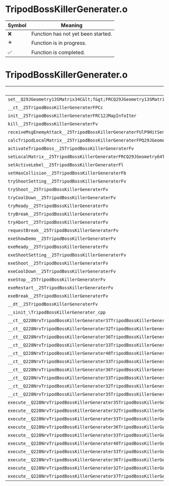 # TripodBossKillerGenerater.o
| Symbol | Meaning 
| ------------- | ------------- 
| :x: | Function has not yet been started. 
| :eight_pointed_black_star: | Function is in progress. 
| :white_check_mark: | Function is completed. 


# TripodBossKillerGenerater.o
| Symbol | Decompiled? |
| ------------- | ------------- |
| `set__Q29JGeometry13SMatrix34C&lt;f&gt;FRCQ29JGeometry13SMatrix34C&lt;f&gt;` | :x: |
| `__ct__25TripodBossKillerGeneraterFPCc` | :x: |
| `init__25TripodBossKillerGeneraterFRC12JMapInfoIter` | :x: |
| `kill__25TripodBossKillerGeneraterFv` | :x: |
| `receiveMsgEnemyAttack__25TripodBossKillerGeneraterFUlP9HitSensorP9HitSensor` | :x: |
| `calcTripodLocalMatrix__25TripodBossKillerGeneraterFPQ29JGeometry64TPosition3&lt;Q29JGeometry38TMatrix34&lt;Q29JGeometry13SMatrix34C&lt;f&gt;&gt;&gt;` | :x: |
| `activateTripodBoss__25TripodBossKillerGeneraterFv` | :x: |
| `setLocalMatrix__25TripodBossKillerGeneraterFRCQ29JGeometry64TPosition3&lt;Q29JGeometry38TMatrix34&lt;Q29JGeometry13SMatrix34C&lt;f&gt;&gt;&gt;` | :x: |
| `setActiveLebel__25TripodBossKillerGeneraterFl` | :x: |
| `setHasCollision__25TripodBossKillerGeneraterFb` | :x: |
| `tryShootSetting__25TripodBossKillerGeneraterFv` | :x: |
| `tryShoot__25TripodBossKillerGeneraterFv` | :x: |
| `tryCoolDown__25TripodBossKillerGeneraterFv` | :x: |
| `tryReady__25TripodBossKillerGeneraterFv` | :x: |
| `tryBreak__25TripodBossKillerGeneraterFv` | :x: |
| `tryAbort__25TripodBossKillerGeneraterFv` | :x: |
| `requestBreak__25TripodBossKillerGeneraterFv` | :x: |
| `exeShowDemo__25TripodBossKillerGeneraterFv` | :x: |
| `exeReady__25TripodBossKillerGeneraterFv` | :x: |
| `exeShootSetting__25TripodBossKillerGeneraterFv` | :x: |
| `exeShoot__25TripodBossKillerGeneraterFv` | :x: |
| `exeCoolDown__25TripodBossKillerGeneraterFv` | :x: |
| `exeStop__25TripodBossKillerGeneraterFv` | :x: |
| `exeRestart__25TripodBossKillerGeneraterFv` | :x: |
| `exeBreak__25TripodBossKillerGeneraterFv` | :x: |
| `__dt__25TripodBossKillerGeneraterFv` | :x: |
| `__sinit_\TripodBossKillerGenerater_cpp` | :x: |
| `__ct__Q228NrvTripodBossKillerGenerater37TripodBossKillerGeneraterNrvNonActiveFv` | :x: |
| `__ct__Q228NrvTripodBossKillerGenerater32TripodBossKillerGeneraterNrvHideFv` | :x: |
| `__ct__Q228NrvTripodBossKillerGenerater36TripodBossKillerGeneraterNrvShowDemoFv` | :x: |
| `__ct__Q228NrvTripodBossKillerGenerater33TripodBossKillerGeneraterNrvReadyFv` | :x: |
| `__ct__Q228NrvTripodBossKillerGenerater40TripodBossKillerGeneraterNrvShootSettingFv` | :x: |
| `__ct__Q228NrvTripodBossKillerGenerater33TripodBossKillerGeneraterNrvShootFv` | :x: |
| `__ct__Q228NrvTripodBossKillerGenerater36TripodBossKillerGeneraterNrvCoolDownFv` | :x: |
| `__ct__Q228NrvTripodBossKillerGenerater33TripodBossKillerGeneraterNrvBreakFv` | :x: |
| `__ct__Q228NrvTripodBossKillerGenerater32TripodBossKillerGeneraterNrvStopFv` | :x: |
| `__ct__Q228NrvTripodBossKillerGenerater35TripodBossKillerGeneraterNrvRestartFv` | :x: |
| `execute__Q228NrvTripodBossKillerGenerater35TripodBossKillerGeneraterNrvRestartCFP5Spine` | :x: |
| `execute__Q228NrvTripodBossKillerGenerater32TripodBossKillerGeneraterNrvStopCFP5Spine` | :x: |
| `execute__Q228NrvTripodBossKillerGenerater33TripodBossKillerGeneraterNrvBreakCFP5Spine` | :x: |
| `execute__Q228NrvTripodBossKillerGenerater36TripodBossKillerGeneraterNrvCoolDownCFP5Spine` | :x: |
| `execute__Q228NrvTripodBossKillerGenerater33TripodBossKillerGeneraterNrvShootCFP5Spine` | :x: |
| `execute__Q228NrvTripodBossKillerGenerater40TripodBossKillerGeneraterNrvShootSettingCFP5Spine` | :x: |
| `execute__Q228NrvTripodBossKillerGenerater33TripodBossKillerGeneraterNrvReadyCFP5Spine` | :x: |
| `execute__Q228NrvTripodBossKillerGenerater36TripodBossKillerGeneraterNrvShowDemoCFP5Spine` | :x: |
| `execute__Q228NrvTripodBossKillerGenerater32TripodBossKillerGeneraterNrvHideCFP5Spine` | :x: |
| `execute__Q228NrvTripodBossKillerGenerater37TripodBossKillerGeneraterNrvNonActiveCFP5Spine` | :x: |
